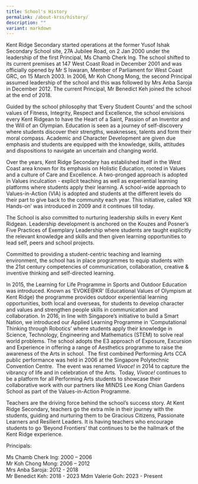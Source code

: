```yaml
---
title: School's History
permalink: /about-krss/history/
description: ""
variant: markdown
---
```

Kent Ridge Secondary started operations at the former Yusof Ishak Secondary School site, 27A Jubilee Road, on 2 Jan 2000 under the leadership of the first Principal, Ms Chamb Cherk Ing. The school shifted to its current premises at 147 West Coast Road in December 2001 and was officially opened by Mr S Iswaran, Member of Parliament for West Coast GRC, on 15 March 2003. In 2006, Mr Koh Chong Mong, the second Principal assumed leadership of the school and this was followed by Mrs Anba Saroja in December 2012. The current Principal, Mr Benedict Keh joined the school at the end of 2018.

Guided by the school philosophy that ‘Every Student Counts’ and the school values of Fitness, Integrity, Respect and Excellence, the school envisions every Kent Ridgean to have the Heart of a Saint, Passion of an Inventor and the Will of an Olympian. Education is seen as a journey of self-discovery where students discover their strengths, weaknesses, talents and form their moral compass. Academic and Character Development are given due emphasis and students are equipped with the knowledge, skills, attitudes and dispositions to navigate an uncertain and changing world.

Over the years, Kent Ridge Secondary has established itself in the West Coast area known for its emphasis on Holistic Education, rooted in Values and a culture of Care and Excellence. A two-pronged approach is adopted in Values inculcation - explicit teaching as well as experiential learning platforms where students apply their learning. A school-wide approach to Values-in-Action (VIA) is adopted and students at the different levels do their part to give back to the community each year. This initiative, called ‘KR Hands-on’ was introduced in 2009 and it continues till today.

The School is also committed to nurturing leadership skills in every Kent Ridgean. Leadership development is anchored on the Kouzes and Posner’s Five Practices of Exemplary Leadership where students are taught explicitly the relevant knowledge and skills and then given learning opportunities to lead self, peers and school projects.

Committed to providing a student-centric teaching and learning environment, the school has in place programmes to equip students with the 21st century competencies of communication, collaboration, creative & inventive thinking and self-directed learning.

In 2015, the Learning for Life Programme in Sports and Outdoor Education was introduced. Known as ‘EVOKE@KR’ (Educational Values of Olympism at Kent Ridge) the programme provides outdoor experiential learning opportunities, both local and overseas, for students to develop character and values and strengthen people skills in communication and collaboration. In 2016, in line with Singapore’s initiative to build a Smart Nation, we introduced our Applied Learning Programme in ‘Computational Thinking through Robotics’ where students apply their knowledge in Science, Technology, Engineering and Mathematics (STEM) to solve real world problems. The school adopts the E3 approach of Exposure, Excursion and Experience in offering a range of Aesthetics programme to raise the awareness of the Arts in school.  The first combined Performing Arts CCA public performance was held in 2006 at the Singapore Polytechnic Convention Centre.  The event was renamed _Vivace!_ in 2014 to capture the vibrancy of life and in celebration of the Arts.  Today, _Vivace!_ continues to be a platform for all Performing Arts students to showcase their collaborative work with our partners like MINDS Lee Kong Chian Gardens School as part of the Values-in-Action Programme.

Teachers are the driving force behind the school’s success story. At Kent Ridge Secondary, teachers go the extra mile in their journey with the students, guiding and nurturing them to be Gracious Citizens, Passionate Learners and Resilient Leaders. It is having teachers who encourage students to go ‘Beyond Frontiers’ that continues to be the hallmark of the Kent Ridge experience.

Principals:

Ms Chamb Cherk Ing: 2000 – 2006  
Mr Koh Chong Mong: 2006 – 2012  
Mrs Anba Saroja: 2012 - 2018  
Mr Benedict Keh: 2018 - 2023
Mdm Valerie Goh: 2023 - Present